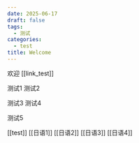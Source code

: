 ```yaml
---
date: 2025-06-17
draft: false
tags:
  - 测试
categories:
  - test
title: Welcome
---
```

欢迎
[[link_test]]

测试1
测试2

测试3
测试4

测试5

[[test]]
[[日语1]]
[[日语2]]
[[日语3]]
[[日语4]]